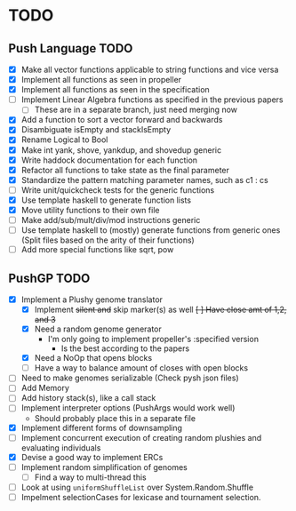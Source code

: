 # TODO

## Push Language TODO

- [X] Make all vector functions applicable to string functions and vice versa
- [X] Implement all functions as seen in propeller
- [X] Implement all functions as seen in the specification
- [ ] Implement Linear Algebra functions as specified in the previous papers
  - [ ] These are in a separate branch, just need merging now
- [X] Add a function to sort a vector forward and backwards
- [X] Disambiguate isEmpty and stackIsEmpty
- [X] Rename Logical to Bool
- [X] Make int yank, shove, yankdup, and shovedup generic
- [X] Write haddock documentation for each function
- [X] Refactor all functions to take state as the final parameter
- [X] Standardize the pattern matching parameter names, such as c1 : cs
- [ ] Write unit/quickcheck tests for the generic functions
- [X] Use template haskell to generate function lists
- [X] Move utility functions to their own file
- [ ] Make add/sub/mult/div/mod instructions generic
- [ ] Use template haskell to (mostly) generate functions from generic ones (Split files based on the arity of their functions)
- [ ] Add more special functions like sqrt, pow

## PushGP TODO
- [X] Implement a Plushy genome translator
  - [X] Implement ~~silent and~~ skip marker(s) as well
  ~~[ ] Have close amt of 1,2, and 3~~
  - [X] Need a random genome generator
    - I'm only going to implement propeller's :specified version
      - Is the best according to the papers
  - [X] Need a NoOp that opens blocks
  - [ ] Have a way to balance amount of closes with open blocks
- [ ] Need to make genomes serializable (Check pysh json files)
- [ ] Add Memory
- [ ] Add history stack(s), like a call stack
- [ ] Implement interpreter options (PushArgs would work well)
  - Should probably place this in a separate file
- [X] Implement different forms of downsampling
- [ ] Implement concurrent execution of creating random plushies and evaluating individuals
- [X] Devise a good way to implement ERCs
- [ ] Implement random simplification of genomes
  - [ ] Find a way to multi-thread this
- [ ] Look at using `uniformShuffleList` over System.Random.Shuffle
- [ ] Impelment selectionCases for lexicase and tournament selection.
